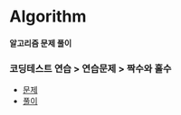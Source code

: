 # Algorithm
#### 알고리즘 문제 풀이

### 코딩테스트 연습 > 연습문제 > 짝수와 홀수
* [문제](https://school.programmers.co.kr/learn/courses/30/lessons/12937)
* [풀이](https://github.com/Solution4904/Algorithm/blob/289e9ea897e3a9dcdf73980751906bb999084bef/app/src/main/java/com/solution/algorithm/%EC%A7%9D%EC%88%98%EC%99%80%20%ED%99%80%EC%88%98.kt)
